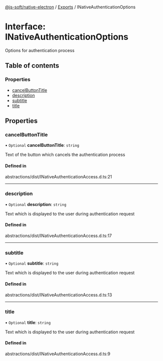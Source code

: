[@js-soft/native-electron](../README.md) / [Exports](../modules.md) / INativeAuthenticationOptions

# Interface: INativeAuthenticationOptions

Options for authentication process

## Table of contents

### Properties

- [cancelButtonTitle](INativeAuthenticationOptions.md#cancelbuttontitle)
- [description](INativeAuthenticationOptions.md#description)
- [subtitle](INativeAuthenticationOptions.md#subtitle)
- [title](INativeAuthenticationOptions.md#title)

## Properties

### cancelButtonTitle

• `Optional` **cancelButtonTitle**: `string`

Text of the button which cancels the authentication process

#### Defined in

abstractions/dist/INativeAuthenticationAccess.d.ts:21

___

### description

• `Optional` **description**: `string`

Text which is displayed to the user during authentication request

#### Defined in

abstractions/dist/INativeAuthenticationAccess.d.ts:17

___

### subtitle

• `Optional` **subtitle**: `string`

Text which is displayed to the user during authentication request

#### Defined in

abstractions/dist/INativeAuthenticationAccess.d.ts:13

___

### title

• `Optional` **title**: `string`

Text which is displayed to the user during authentication request

#### Defined in

abstractions/dist/INativeAuthenticationAccess.d.ts:9
